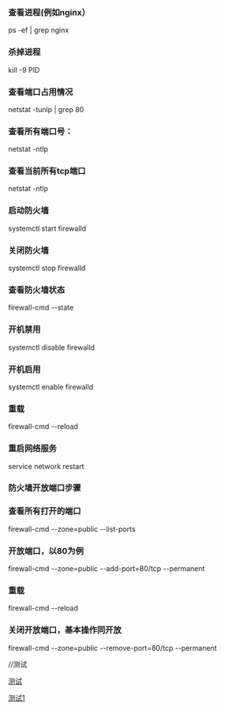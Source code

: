 ### 查看进程(例如nginx）
ps -ef | grep nginx

### 杀掉进程
kill -9 PID

### 查看端口占用情况
netstat -tunlp | grep 80

### 查看所有端口号：
netstat -ntlp

### 查看当前所有tcp端口
netstat -ntlp

### 启动防火墙
systemctl start firewalld

### 关闭防火墙
systemctl stop firewalld 

### 查看防火墙状态
firewall-cmd --state

### 开机禁用
systemctl disable firewalld

### 开机启用
systemctl enable firewalld

### 重载
firewall-cmd --reload

### 重启网络服务
service network restart

### 防火墙开放端口步骤
### 查看所有打开的端口
firewall-cmd --zone=public --list-ports 
### 开放端口，以80为例
firewall-cmd --zone=public --add-port=80/tcp --permanent  
### 重载
firewall-cmd --reload

### 关闭开放端口，基本操作同开放
firewall-cmd --zone=public --remove-port=80/tcp --permanent



//测试

[测试](https://www.csdn.net/)

[测试1](https://support.huaweicloud.com/index.html)

















